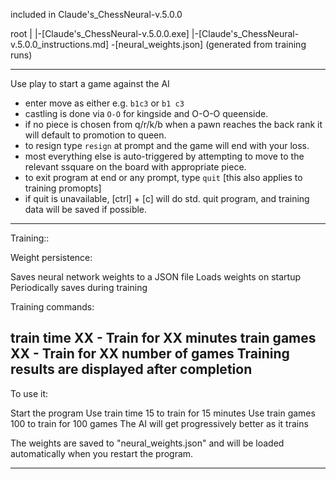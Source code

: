 

included in Claude's_ChessNeural-v.5.0.0

root
|
|-[Claude's_ChessNeural-v.5.0.0.exe]
|-[Claude's_ChessNeural-v.5.0.0_instructions.md]
\-[neural_weights.json] (generated from training runs)

----------------------------------------------

Use play to start a game against the AI
- enter move as either e.g. `b1c3` or `b1 c3`
- castling is done via `O-O` for kingside and O-O-O queenside.
- if no piece is chosen from q/r/k/b when a pawn reaches the back rank it will default to promotion to queen.
- to resign type `resign` at prompt and the game will end with your loss.
- most everything else is auto-triggered by attempting to move to the relevant ssquare on the board with appropriate piece.
- to exit program at end or any prompt, type `quit` [this also applies to training promopts]
- if quit is unavailable, [ctrl] + [c] will do std. quit program, and training data will be saved if possible.

-----------------------------------------------
Training::

Weight persistence:

Saves neural network weights to a JSON file
Loads weights on startup
Periodically saves during training


Training commands:

train time XX - Train for XX minutes
train games XX - Train for XX number of games
Training results are displayed after completion
------------------------------------------------

To use it:

Start the program
Use train time 15 to train for 15 minutes
Use train games 100 to train for 100 games
The AI will get progressively better as it trains

The weights are saved to "neural_weights.json" and will be loaded automatically when you restart the program.

------------------------------------------------

